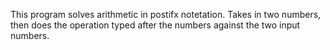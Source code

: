 This program solves arithmetic in postifx notetation. Takes in two numbers, then does the operation typed after the numbers against the two input numbers.
